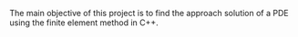The main objective of this project is to find the approach solution of a PDE using the finite element method in C++.
